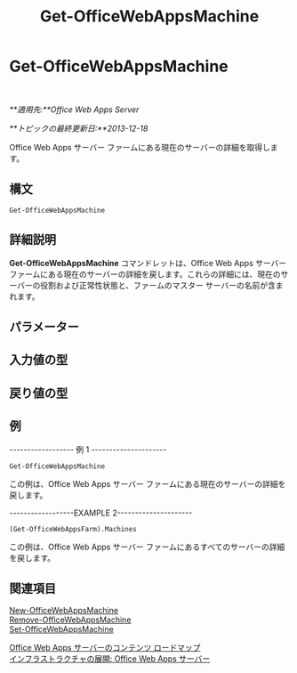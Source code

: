 ﻿---
title: Get-OfficeWebAppsMachine
TOCTitle: Get-OfficeWebAppsMachine
ms:assetid: 02fadf5e-0382-4e73-8d07-e67d088b1a02
ms:mtpsurl: https://technet.microsoft.com/ja-jp/library/JJ219432(v=office.15)
ms:contentKeyID: 48796415
ms.date: 12/18/2017
mtps_version: v=office.15
ms.translationtype: HT
---

# Get-OfficeWebAppsMachine

 

_**適用先:**Office Web Apps Server_

_**トピックの最終更新日:**2013-12-18_

Office Web Apps サーバー ファームにある現在のサーバーの詳細を取得します。

## 構文

    Get-OfficeWebAppsMachine

## 詳細説明

**Get-OfficeWebAppsMachine** コマンドレットは、Office Web Apps サーバー ファームにある現在のサーバーの詳細を戻します。これらの詳細には、現在のサーバーの役割および正常性状態と、ファームのマスター サーバーの名前が含まれます。

## パラメーター

## 入力値の型

## 戻り値の型

## 例

\------------------ 例 1 ---------------------

    Get-OfficeWebAppsMachine

この例は、Office Web Apps サーバー ファームにある現在のサーバーの詳細を戻します。

\------------------EXAMPLE 2---------------------

    (Get-OfficeWebAppsFarm).Machines

この例は、Office Web Apps サーバー ファームにあるすべてのサーバーの詳細を戻します。

## 関連項目


[New-OfficeWebAppsMachine](new-officewebappsmachine.md)  
[Remove-OfficeWebAppsMachine](remove-officewebappsmachine.md)  
[Set-OfficeWebAppsMachine](set-officewebappsmachine.md)  


[Office Web Apps サーバーのコンテンツ ロードマップ](content-roadmap-for-office-web-apps-server.md)  
[インフラストラクチャの展開: Office Web Apps サーバー](deploy-the-infrastructure-office-web-apps-server.md)  
  

[](deploy-the-infrastructure-office-web-apps-server.md)

